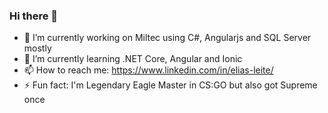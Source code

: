### Hi there 👋

- 🔭 I’m currently working on Miltec using C#, Angularjs and SQL Server mostly
- 🌱 I’m currently learning .NET Core, Angular and Ionic
- 📫 How to reach me: https://www.linkedin.com/in/elias-leite/ 
- ⚡ Fun fact: I'm Legendary Eagle Master in CS:GO but also got Supreme once 

